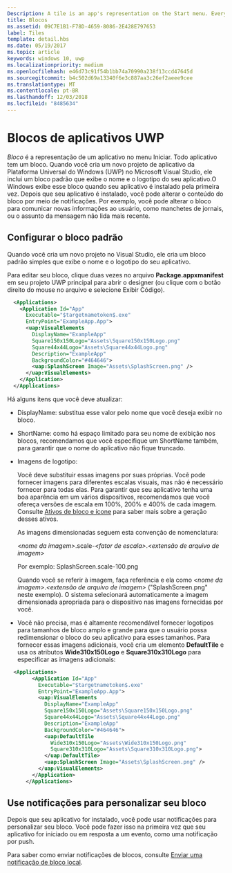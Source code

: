 ```yaml
---
Description: A tile is an app's representation on the Start menu. Every app has a tile. When you create a new Universal Windows Platform (UWP) app project in Microsoft Visual Studio, it includes a default tile that displays your app's name and logo.
title: Blocos
ms.assetid: 09C7E1B1-F78D-4659-8086-2E428E797653
label: Tiles
template: detail.hbs
ms.date: 05/19/2017
ms.topic: article
keywords: windows 10, uwp
ms.localizationpriority: medium
ms.openlocfilehash: e46d73c91f54b1bb74a70990a238f13ccd47645d
ms.sourcegitcommit: b4c502d69a13340f6e3c887aa3c26ef2aeee9cee
ms.translationtype: MT
ms.contentlocale: pt-BR
ms.lasthandoff: 12/03/2018
ms.locfileid: "8485634"
---
```

# <a name="tiles-for-uwp-apps"></a>Blocos de aplicativos UWP

 

*Bloco* é a representação de um aplicativo no menu Iniciar. Todo aplicativo tem um bloco. Quando você cria um novo projeto de aplicativo da Plataforma Universal do Windows (UWP) no Microsoft Visual Studio, ele inclui um bloco padrão que exibe o nome e o logotipo do seu aplicativo.O Windows exibe esse bloco quando seu aplicativo é instalado pela primeira vez. Depois que seu aplicativo é instalado, você pode alterar o conteúdo do bloco por meio de notificações. Por exemplo, você pode alterar o bloco para comunicar novas informações ao usuário, como manchetes de jornais, ou o assunto da mensagem não lida mais recente.

## <a name="configure-the-default-tile"></a>Configurar o bloco padrão


Quando você cria um novo projeto no Visual Studio, ele cria um bloco padrão simples que exibe o nome e o logotipo do seu aplicativo.

Para editar seu bloco, clique duas vezes no arquivo **Package.appxmanifest** em seu projeto UWP principal para abrir o designer (ou clique com o botão direito do mouse no arquivo e selecione Exibir Código).

```XML
  <Applications>
    <Application Id="App"
      Executable="$targetnametoken$.exe"
      EntryPoint="ExampleApp.App">
      <uap:VisualElements
        DisplayName="ExampleApp"
        Square150x150Logo="Assets\Square150x150Logo.png"
        Square44x44Logo="Assets\Square44x44Logo.png"
        Description="ExampleApp"
        BackgroundColor="#464646">
        <uap:SplashScreen Image="Assets\SplashScreen.png" />
      </uap:VisualElements>
    </Application>
  </Applications>
```

Há alguns itens que você deve atualizar:

-   DisplayName: substitua esse valor pelo nome que você deseja exibir no bloco.
-   ShortName: como há espaço limitado para seu nome de exibição nos blocos, recomendamos que você especifique um ShortName também, para garantir que o nome do aplicativo não fique truncado.
-   Imagens de logotipo:

    Você deve substituir essas imagens por suas próprias. Você pode fornecer imagens para diferentes escalas visuais, mas não é necessário fornecer para todas elas. Para garantir que seu aplicativo tenha uma boa aparência em um vários dispositivos, recomendamos que você ofereça versões de escala em 100%, 200% e 400% de cada imagem. Consulte [Ativos de bloco e ícone](app-assets.md) para saber mais sobre a geração desses ativos.

    As imagens dimensionadas seguem esta convenção de nomenclatura:
    
    *&lt;nome da imagem&gt;*.scale-*&lt;fator de escala&gt;*.*&lt;extensão de arquivo de imagem&gt;* 

    Por exemplo: SplashScreen.scale-100.png

    Quando você se referir à imagem, faça referência e ela como *&lt;nome da imagem&gt;*.*&lt;extensão de arquivo de imagem&gt;* ("SplashScreen.png" neste exemplo). O sistema selecionará automaticamente a imagem dimensionada apropriada para o dispositivo nas imagens fornecidas por você.

-   Você não precisa, mas é altamente recomendável fornecer logotipos para tamanhos de bloco amplo e grande para que o usuário possa redimensionar o bloco do seu aplicativo para esses tamanhos. Para fornecer essas imagens adicionais, você cria um elemento **DefaultTile** e usa os atributos **Wide310x150Logo** e **Square310x310Logo** para especificar as imagens adicionais:
```    XML
  <Applications>
        <Application Id="App"
          Executable="$targetnametoken$.exe"
          EntryPoint="ExampleApp.App">
          <uap:VisualElements
            DisplayName="ExampleApp"
            Square150x150Logo="Assets\Square150x150Logo.png"
            Square44x44Logo="Assets\Square44x44Logo.png"
            Description="ExampleApp"
            BackgroundColor="#464646">
            <uap:DefaultTile
              Wide310x150Logo="Assets\Wide310x150Logo.png"
              Square310x310Logo="Assets\Square310x310Logo.png">
            </uap:DefaultTile>
            <uap:SplashScreen Image="Assets\SplashScreen.png" />
          </uap:VisualElements>
        </Application>
      </Applications>
```

## <a name="use-notifications-to-customize-your-tile"></a>Use notificações para personalizar seu bloco


Depois que seu aplicativo for instalado, você pode usar notificações para personalizar seu bloco. Você pode fazer isso na primeira vez que seu aplicativo for iniciado ou em resposta a um evento, como uma notificação por push.

Para saber como enviar notificações de blocos, consulte [Enviar uma notificação de bloco local](sending-a-local-tile-notification.md).
